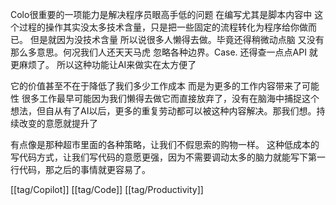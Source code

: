 Colo很重要的一项能力是解决程序员眼高手低的问题
在编写尤其是脚本内容中 这个过程的操作其实没太多技术含量，只是把一些固定的流程转化为程序给你做而已。 但是就因为没技术含量 所以说很多人懒得去做。毕竟还得稍微动点脑 又没有那么多意思。何况我们人还天天马虎 忽略各种边界。Case. 还得查一点点API 就更麻烦了。 所以这种功能让AI来做实在太方便了

它的价值甚至不在于降低了我们多少工作成本 而是为更多的工作内容带来了可能性 很多工作最早可能因为我们懒得去做它而直接放弃了，没有在脑海中捕捉这个想法，但自从有了AI以后，更多的重复劳动都可以被这种内容解决。那我们想。持续改变的意愿就提升了

有点像是那种超市里面的各种策略，让我们不假思索的购物一样。 这种低成本的写代码方式，让我们写代码的意愿更强，因为不需要调动太多的脑力就能写下第一行代码，那之后的事情就更容易了。

[[tag/Copilot]] [[tag/Code]] [[tag/Productivity]]